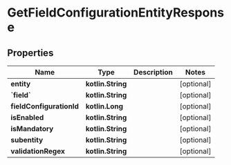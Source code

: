 
# GetFieldConfigurationEntityResponse

## Properties
| Name | Type | Description | Notes |
| ------------ | ------------- | ------------- | ------------- |
| **entity** | **kotlin.String** |  |  [optional] |
| **&#x60;field&#x60;** | **kotlin.String** |  |  [optional] |
| **fieldConfigurationId** | **kotlin.Long** |  |  [optional] |
| **isEnabled** | **kotlin.String** |  |  [optional] |
| **isMandatory** | **kotlin.String** |  |  [optional] |
| **subentity** | **kotlin.String** |  |  [optional] |
| **validationRegex** | **kotlin.String** |  |  [optional] |



